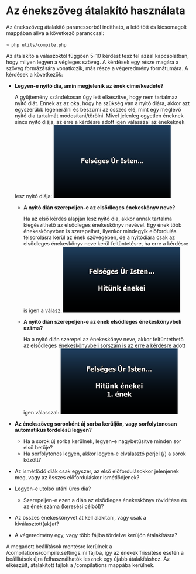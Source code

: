 # Az énekszöveg átalakító használata

Az énekszöveg átalakító parancssorból indítható, a letöltött és kicsomagolt mappában állva a következő paranccsal:

`> php utils/compile.php`

Az átalakító a válaszoktól függően 5-10 kérdést tesz fel azzal kapcsolatban, hogy milyen legyen a végleges szöveg.
A kérdések egy része magára a szöveg formázására vonatkozik, más része a végeredmény formátumára.
A kérdések a következők:
* **Legyen-e nyitó dia, amin megjelenik az ének címe/kezdete?**

  A gyűjtemény szándékosan úgy lett elkészítve, hogy nem tartalmaz nyitó diát. Ennek az az oka, hogy ha szükség van a nyitó diára, akkor azt egyszerűbb legenerálni és beszúrni az összes elé, mint egy meglevő nyitó dia tartalmát módosítani/törölni. Mivel jelenleg egyetlen éneknek sincs nyitó diája, az erre a kérdésre adott igen válasszal az énekeknek lesz nyitó diája:
  ![Képernyőfotó a nyitó diáról](./images/01.title_slide.png)

  * **A nyitó dián szerepeljen-e az elsődleges énekeskönyv neve?**

    Ha az első kérdés alapján lesz nyitó dia, akkor annak tartalma kiegészíthető az elsődleges énekeskönyv nevével.
    Egy ének több énekeskönyvben is szerepelhet, ilyenkor mindegyik előfordulás felsorolásra kerül az ének szövegében,
    de a nyitódiára csak az elsődleges énekeskönyv neve kerül feltüntetésre, ha erre a kérdésre is igen a válasz:
    ![Képernyőfotó az elsődleges énekeskönyv nevéről](./images/02.title_with_songbook.png) 

  * **A nyitó dián szerepeljen-e az ének elsődleges énekeskönyvbeli száma?**

    Ha a nyitó dián szerepel az énekeskönyv neve, akkor feltüntethető az elsődleges énekeskönyvbeli sorszám is az
    erre a kérdésre adott igen válasszal:
    ![Képernyőfotó a teljes nyitó diáról](./images/03.full_title_slide.png)

* **Az énekszöveg soronként új sorba kerüljön, vagy sorfolytonosan automatikus tördelésű legyen?**


  * Ha a sorok új sorba kerülnek, legyen-e nagybetűsítve minden sor első betűje?
  * Ha sorfolytonos legyen, akkor legyen-e elválasztó perjel (/) a sorok között?
* Az ismétlődő diák csak egyszer, az első előfordulásokkor jelenjenek meg, vagy az összes előforduláskor ismétlődjenek?
* Legyen-e utolsó utáni üres dia?
  * Szerepeljen-e ezen a dián az elsődleges énekeskönyv rövidítése és az ének száma (keresési célból)?
* Az összes énekeskönyvet át kell alakítani, vagy csak a kiválasztott(ak)at?
* A végeredmény egy, vagy több fájlba tördelve kerüjön átalakításra?

A megadott beállítások mentésre kerülnek a /compilations/compile.settings.ini fájlba, így az énekek frissítése esetén a beállítások újra felhasználhatók lesznek egy újabb átalakításhoz.
Az elkészült, átalakított fájlok a /compilations mappába kerülnek.
